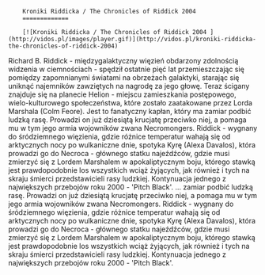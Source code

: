 
        Kroniki Riddicka / The Chronicles of Riddick 2004 
        =============
        
        [![Kroniki Riddicka / The Chronicles of Riddick 2004 ](http://vidos.pl/images/player.gif)](http://vidos.pl/kroniki-riddicka-the-chronicles-of-riddick-2004)
        
        
 Richard B. Riddick - międzygalaktyczny więzień obdarzony zdolnością widzenia w ciemnościach - spędził ostatnie pięć lat przemieszczając się pomiędzy zapomnianymi światami na obrzeżach galaktyki, starając się uniknąć najemników zawziętych na nagrodę za jego głowę. Teraz ścigany znajduje się na planecie Helion - miejscu zamieszkania postępowego, wielo-kulturowego społeczeństwa, które zostało zaatakowane przez Lorda Marshala (Colm Feore). Jest to fanatyczny kapłan, który ma zamiar podbić ludzką rasę. Prowadzi on już dziesiątą krucjatę przeciwko niej, a pomaga mu w tym jego armia wojowników zwana Necromongers. Riddick - wygnany do śródziemnego więzienia, gdzie różnice temperatur wahają się od arktycznych nocy po wulkaniczne dnie, spotyka Kyrę (Alexa Davalos), która prowadzi go do Necroca - głównego statku najeźdźców, gdzie musi zmierzyć się z Lordem Marshalem w apokaliptycznym boju, którego stawką jest prawdopodobnie los wszystkich wciąż żyjących, jak również i tych na skraju śmierci przedstawicieli rasy ludzkiej. Kontynuacja jednego z największych przebojów roku 2000 - 'Pitch Black'.   ... zamiar podbić ludzką rasę. Prowadzi on już dziesiątą krucjatę przeciwko niej, a pomaga mu w tym jego armia wojowników zwana Necromongers. Riddick - wygnany do śródziemnego więzienia, gdzie różnice temperatur wahają się od arktycznych nocy po wulkaniczne dnie, spotyka Kyrę (Alexa Davalos), która prowadzi go do Necroca - głównego statku najeźdźców, gdzie musi zmierzyć się z Lordem Marshalem w apokaliptycznym boju, którego stawką jest prawdopodobnie los wszystkich wciąż żyjących, jak również i tych na skraju śmierci przedstawicieli rasy ludzkiej. Kontynuacja jednego z największych przebojów roku 2000 - 'Pitch Black'.
    